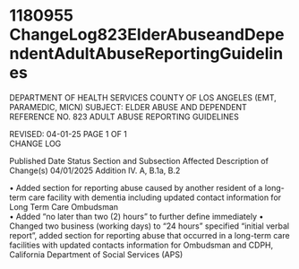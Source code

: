 # 1180955 ChangeLog823ElderAbuseandDependentAdultAbuseReportingGuidelines

DEPARTMENT OF HEALTH SERVICES 
COUNTY OF LOS ANGELES 
 (EMT, PARAMEDIC, MICN) 
SUBJECT: ELDER ABUSE AND DEPENDENT REFERENCE NO. 823 
  ADULT ABUSE REPORTING GUIDELINES 
 
 
 
 
REVISED: 04-01-25 PAGE 1 OF 1  
CHANGE LOG 
 
Published 
Date 
Status Section and 
Subsection Affected 
Description of Change(s) 
04/01/2025 Addition IV. A, B.1a, B.2 
 
• Added section for reporting abuse 
caused by another resident of a 
long-term care facility with dementia 
including updated contact 
information for Long Term Care 
Ombudsman  
• Added “no later than two (2) hours” 
to further define immediately 
• Changed two business (working 
days) to “24 hours” specified “initial 
verbal report”, added section for 
reporting abuse that occurred in a 
long-term care facilities with 
updated contacts information for 
Ombudsman and CDPH, California 
Department of Social Services 
(APS)
